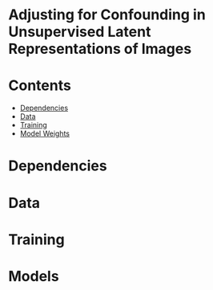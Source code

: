 # Adjusting for Confounding in Unsupervised Latent Representations of Images

# Contents

- [Dependencies](#Dependencies)
- [Data](#Data)
- [Training](#Training)
- [Model Weights](#Models)

# Dependencies

# Data 

# Training

# Models
